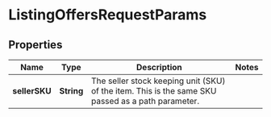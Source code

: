 
# ListingOffersRequestParams

## Properties
Name | Type | Description | Notes
------------ | ------------- | ------------- | -------------
**sellerSKU** | **String** | The seller stock keeping unit (SKU) of the item. This is the same SKU passed as a path parameter. | 



